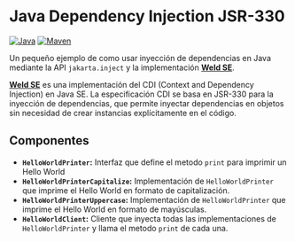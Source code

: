 # Java Dependency Injection JSR-330

[![Java](https://img.shields.io/badge/Java-ED8B00?style=for-the-badge&logo=openjdk&logoColor=white)](https://www.java.com/es/)
[![Maven](https://img.shields.io/badge/Apache_Maven-C71A36?style=for-the-badge&logo=apachemaven&logoColor=white)](https://maven.apache.org/)

Un pequeño ejemplo de como usar inyección de dependencias en Java mediante la API `jakarta.inject` y la implementación [**Weld SE**](https://weld.cdi-spec.org/).

[**Weld SE**](https://weld.cdi-spec.org/) es una implementación del CDI (Context and Dependency Injection) en Java SE. La especificación CDI se basa en JSR-330 para la inyección de dependencias, que permite inyectar dependencias en objetos sin necesidad de crear instancias explícitamente en el código.

## Componentes

- **`HelloWorldPrinter`:** Interfaz que define el metodo `print` para imprimir un Hello World
- **`HelloWorldPrinterCapitalize`:** Implementación de `HelloWorldPrinter` que imprime el Hello World en formato de capitalización.
- **`HelloWorldPrinterUppercase`:** Implementación de `HelloWorldPrinter` que imprime el Hello World en formato de mayúsculas.
- **`HelloWorldClient`:** Cliente que inyecta todas las implementaciones de `HelloWorldPrinter` y llama el metodo `print` de cada una.
